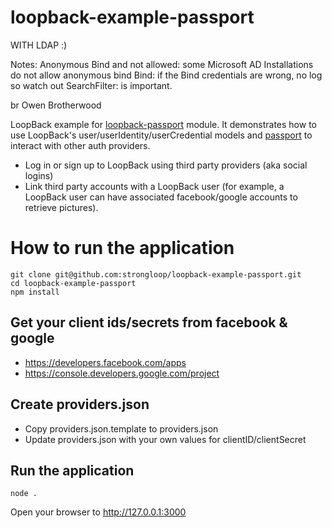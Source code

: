 # loopback-example-passport


WITH LDAP :)

Notes:
Anonymous Bind and not allowed: some Microsoft AD Installations do not allow anonymous bind
Bind: if the Bind credentials are wrong, no log so watch out
SearchFilter: is important.

br Owen Brotherwood


LoopBack example for [loopback-passport](https://github.com/strongloop/loopback-passport) module. It demonstrates how to use
LoopBack's user/userIdentity/userCredential models and [passport](http://passportjs.org) to interact with other auth providers.

- Log in or sign up to LoopBack using third party providers (aka social logins)
- Link third party accounts with a LoopBack user (for example, a LoopBack user can have associated facebook/google accounts to retrieve pictures).

# How to run the application

```
git clone git@github.com:strongloop/loopback-example-passport.git
cd loopback-example-passport
npm install
```

## Get your client ids/secrets from facebook & google

- https://developers.facebook.com/apps
- https://console.developers.google.com/project

## Create providers.json

- Copy providers.json.template to providers.json
- Update providers.json with your own values for clientID/clientSecret

## Run the application

```
node . 
```

Open your browser to http://127.0.0.1:3000

